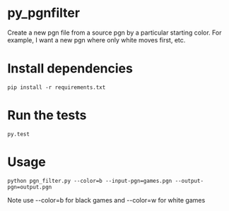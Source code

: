 # py_pgnfilter
Create a new pgn file from a source pgn by a particular starting color.  For example, I want a 
new pgn where only white moves first, etc.

# Install dependencies
`pip install -r requirements.txt`

# Run the tests
`py.test`

# Usage
`python pgn_filter.py --color=b --input-pgn=games.pgn --output-pgn=output.pgn`

Note use --color=b for black games and --color=w for white games
